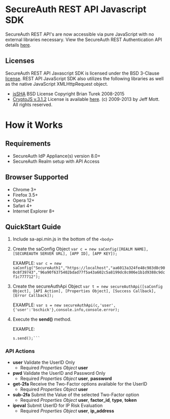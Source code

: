 # SecureAuth REST API Javascript SDK
SecureAuth REST API's are now accessible via pure JavaScript with no external libraries necessary. View the SecureAuth REST Authentication API details [here](https://docs.secureauth.com/x/WQABAg).

## Licenses
SecureAuth REST API Javascript SDK is licensed under the BSD 3-Clause [license](LICENSE).
REST API JavaScript SDK also utilizes the following libraries as well as the native JavaScript XMLHttpRequest object. 
- [jsSHA](http://caligatio.github.com/jsSHA) BSD License Copyright Brian Turek 2008-2015
- [CryptoJS v.3.1.2](https://code.google.com/p/crypto-js) License is available [here](https://code.google.com/p/crypto-js/wiki/License). (c) 2009-2013 by Jeff Mott. All rights reserved.

# How it Works
## Requirements
- SecureAuth IdP Appliance(s) version 8.0+
- SecureAuth Realm setup with API Access

## Browser Supported
- Chrome 3+
- Firefox 3.5+
- Opera 12+
- Safari 4+
- Internet Explorer 8+

## QuickStart Guide

1. Include sa-api.min.js in the bottom of the ```<body>```
2. Create the saConfig Object
```var c = new saConfig([REALM NAME], [SECUREAUTH SERVER URL], [APP ID], [APP KEY]);```
    
    EXAMPLE: 
    ```var c = new saConfig("SecureAuth1","https://localhost","aa6013a324fe48c983d8c900c8f39743","96a90f6375402bdad77f5a43a602c5a8199dc8c006e1b1d9388c9dcf1c777712");```
    
3. Create the secureAuthApi Object
```var t = new secureAuthApi([saConfig Object], [API Action], [Properties Object], [Success Callback], [Error Callback]);```
    
    EXAMPLE: 
    ```var s = new secureAuthApi(c,'user',{'user':'bschick'},console.info,console.error);```

4. Execute the __send()__ method.

	 EXAMPLE: 
    ```var s = new secureAuthApi(c,'user',{'user':'bschick'},console.info,console.error);
	s.send();```

### API Actions
- __user__ Validate the UserID Only
    - Required *Properties Object* __user__
- __pwd__ Validate the UserID and Password Only
    - Required *Properties Object* __user__, __password__
- __get-2fa__ Receive the Two-Factor options available for the UserID
    - Required *Properties Object* __user__
- __sub-2fa__ Submit the Value of the selected Two-Factor option
    - Required *Properties Object* __user__, __factor_id__, __type__, __token__
- __ipeval__ Submit UserID for IP Risk Evaluation
    - Required *Properties Object* __user__, __ip_address__